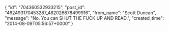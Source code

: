  {
   "id": "704360532933215",
   "post_id": "462493170453287_482026878499916",
   "from_name": "Scott Duncan",
   "message": "No. You can SHUT THE FUCK UP AND READ.",
   "created_time": "2014-08-09T05:56:57+0000"
 }
